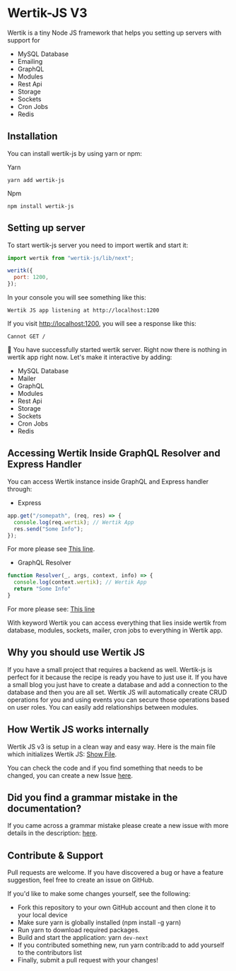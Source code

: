 # Wertik-JS V3

Wertik is a tiny Node JS framework that helps you setting up servers with support for

- MySQL Database
- Emailing
- GraphQL
- Modules
- Rest Api
- Storage
- Sockets
- Cron Jobs
- Redis

## Installation

You can install wertik-js by using yarn or npm:

Yarn

```
yarn add wertik-js
```

Npm

```
npm install wertik-js
```

## Setting up server

To start wertik-js server you need to import wertik and start it:

```js
import wertik from "wertik-js/lib/next";

weritk({
  port: 1200,
});
```

In your console you will see something like this:

```log
Wertik JS app listening at http://localhost:1200
```

If you visit [http://localhost:1200](http://localhost:1200), you will see a response like this:

```log
Cannot GET /
```

🚀 You have successfully started wertik server. Right now there is nothing in wertik app right now. Let's make it interactive by adding:

- MySQL Database
- Mailer
- GraphQL
- Modules
- Rest Api
- Storage
- Sockets
- Cron Jobs
- Redis

## Accessing Wertik Inside GraphQL Resolver and Express Handler

You can access Wertik instance inside GraphQL and Express handler through:

- Express

```javascript
app.get("/somepath", (req, res) => {
  console.log(req.wertik); // Wertik App
  res.send("Some Info");
});
```

For more please see [This line](https://github.com/Uconnect-Technologies/wertik-js/blob/master/src/next/index.ts#:~:text=req.wertik%20%3D%20wertikApp%3B).

- GraphQL Resolver

```javascript
function Resolver(_, args, context, info) => {
  console.log(context.wertik); // Wertik App
  return "Some Info"
}
```

For more please see: [This line](<https://github.com/Uconnect-Technologies/wertik-js/blob/master/src/next/graphql/index.ts#:~:text=context%3A%20async%20()%20%3D%3E%20%7B>)

With keyword Wertik you can access everything that lies inside wertik from database, modules, sockets, mailer, cron jobs to everything in Wertik app.

## Why you should use Wertik JS

If you have a small project that requires a backend as well. Wertik-js is perfect for it because the recipe is ready you have to just use it. If you have a small blog you just have to create a database and add a connection to the database and then you are all set. Wertik JS will automatically create CRUD operations for you and using events you can secure those operations based on user roles. You can easily add relationships between modules.

## How Wertik JS works internally

Wertik JS v3 is setup in a clean way and easy way. Here is the main file which initializes Wertik JS: [Show File](https://github.com/Uconnect-Technologies/wertik-js/blob/master/src/next/index.ts).

You can check the code and if you find something that needs to be changed, you can create a new Issue [here](https://github.com/Uconnect-Technologies/wertik-js/issues/new).

## Did you find a grammar mistake in the documentation?

If you came across a grammar mistake please create a new issue with more details in the description: [here](https://github.com/Uconnect-Technologies/wertik-js/issues/new?title=I%20have%20found%20a%20grammar%20mistake).

## Contribute & Support

Pull requests are welcome. If you have discovered a bug or have a feature suggestion, feel free to create an issue on GitHub.

If you'd like to make some changes yourself, see the following:

- Fork this repository to your own GitHub account and then clone it to your local device
- Make sure yarn is globally installed (npm install -g yarn)
- Run yarn to download required packages.
- Build and start the application: yarn `dev-next`
- If you contributed something new, run yarn contrib:add <your GitHub username> <contribution type> to add yourself to the contributors list
- Finally, submit a pull request with your changes!
